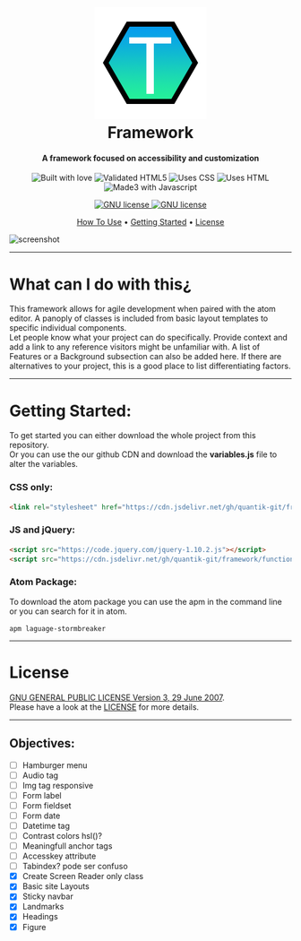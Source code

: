 <h1 align="center">
  <br>
  <a href=""><img src="imgs/logo.png" alt="logo" width="200"></a>
  <br>
  Framework
  <br>
</h1>

<h4 align="center">A framework focused on accessibility and customization</h4>

<p align="center">
  <img src="https://forthebadge.com/images/badges/built-with-love.svg" alt="Built with love">
  <img src="https://forthebadge.com/images/badges/validated-html5.svg" alt="Validated HTML5">
  <img src="https://forthebadge.com/images/badges/uses-css.svg" alt="Uses CSS">
  <img src="https://forthebadge.com/images/badges/uses-html.svg" alt="Uses HTML">
  <img src="https://forthebadge.com/images/badges/made-with-javascript.svg" alt="Made3 with Javascript">
</p>

<p align="center">
  <a href="https://www.gnu.org/licenses/gpl-3.0.en.html">
    <img src="https://img.shields.io/badge/license-GNU--GPL-brightgreen.svg?style=for-the-badge" alt="GNU license">
  </a>
  <a href="https://www.gnu.org/licenses/gpl-3.0.en.html">
    <img src="https://img.shields.io/badge/A11Y-Compliant-brightgreen.svg?style=for-the-badge" alt="GNU license">
  </a>
</p>

<p align="center">
  <a href="#what-can-i-do-with-this">How To Use</a> •
  <a href="#getting-started">Getting Started</a> •
  <a href="#license">License</a>
</p>

![screenshot](https://raw.githubusercontent.com/amitmerchant1990/electron-markdownify/master/app/img/markdownify.gif)

---
# What can I do with this&#191;
This framework allows for agile development when paired with the atom editor. A panoply of classes is included from basic layout templates to specific individual components.\
Let people know what your project can do specifically. Provide context and add a link to any reference visitors might be unfamiliar with. A list of Features or a Background subsection can also be added here. If there are alternatives to your project, this is a good place to list differentiating factors.

---
# Getting Started:
To get started you can either download the whole project from this repository.\
Or you can use the our github CDN and download the **variables.js** file to alter the variables.
### CSS only:
```HTML
<link rel="stylesheet" href="https://cdn.jsdelivr.net/gh/quantik-git/framework/Framework.css">
```
### JS and jQuery:
```HTML
<script src="https://code.jquery.com/jquery-1.10.2.js"></script>
<script src="https://cdn.jsdelivr.net/gh/quantik-git/framework/functionality.js"></script>
```
### Atom Package:
To download the atom package you can use the apm in the command line or you can search for it in atom.
```
apm laguage-stormbreaker
```

---
# License
[GNU GENERAL PUBLIC LICENSE Version 3, 29 June 2007](https://www.gnu.org/licenses/gpl-3.0.en.html).\
Please have a look at the [LICENSE](https://github.com/quantik-git/framework/blob/WIP/LICENSE) for more details.

---
## Objectives:
- [ ] Hamburger menu
- [ ] Audio tag
- [ ] Img tag responsive
- [ ] Form label
- [ ] Form fieldset
- [ ] Form date
- [ ] Datetime tag
- [ ] Contrast colors hsl()?
- [ ] Meaningfull anchor tags
- [ ] Accesskey attribute
- [ ] Tabindex? pode ser confuso
- [x] Create Screen Reader only class
- [x] Basic site Layouts
- [x] Sticky navbar
- [x] Landmarks
- [x] Headings
- [x] Figure
